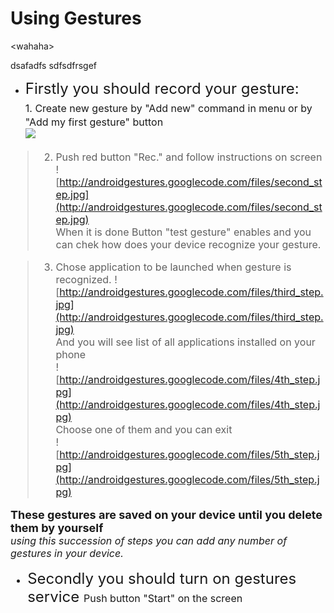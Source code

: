 # Using Gestures #


&lt;wahaha&gt;


dsafadfs
sdfsdfrsgef
  * <font size='5'> Firstly you should record your gesture:<font /><br />
<font size='3'> 1. Create new gesture by "Add new" command in menu or by "Add my first gesture" button<br>
<img src='http://androidgestures.googlecode.com/files/first_step.jpg' /></li></ul>

> 2. Push red button "Rec." and follow instructions on screen
![http://androidgestures.googlecode.com/files/second_step.jpg](http://androidgestures.googlecode.com/files/second_step.jpg)<br />
When it is done Button "test gesture" enables and you can chek how does your device recognize your gesture.<br />

> 3. Chose application to be launched when gesture is recognized.
![http://androidgestures.googlecode.com/files/third_step.jpg](http://androidgestures.googlecode.com/files/third_step.jpg)<br />
And you will see list of all applications installed on your phone<br />
![http://androidgestures.googlecode.com/files/4th_step.jpg](http://androidgestures.googlecode.com/files/4th_step.jpg)<br />
Choose one of them and you can exit<br />
![http://androidgestures.googlecode.com/files/5th_step.jpg](http://androidgestures.googlecode.com/files/5th_step.jpg)<br />

<font size='4'><b>These gestures are saved on your device until you delete them by yourself</b></font><br />
<font size='3'><i>using this succession of steps you can add any number of gestures in your device.</i><font />
<ul><li><font size='5'> Secondly you should turn on gestures service<font />
<font size='3'> Push button "Start" on the screen